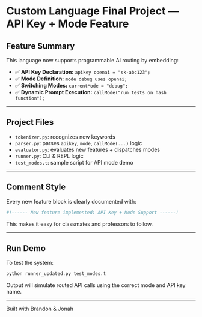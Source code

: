 # Custom Language Final Project — API Key + Mode Feature

## Feature Summary

This language now supports programmable AI routing by embedding:

- ✅ **API Key Declaration:** `apikey openai = "sk-abc123";`
- ✅ **Mode Definition:** `mode debug uses openai;`
- ✅ **Switching Modes:** `currentMode = "debug";`
- ✅ **Dynamic Prompt Execution:** `callMode("run tests on hash function");`

---

## Project Files

- `tokenizer.py`: recognizes new keywords
- `parser.py`: parses `apikey`, `mode`, `callMode(...)` logic
- `evaluator.py`: evaluates new features + dispatches modes
- `runner.py`: CLI & REPL logic
- `test_modes.t`: sample script for API mode demo

---

## Comment Style

Every new feature block is clearly documented with:

```python
#!------ New feature implemented: API Key + Mode Support ------!
```

This makes it easy for classmates and professors to follow.

---

## Run Demo

To test the system:

```bash
python runner_updated.py test_modes.t
```

Output will simulate routed API calls using the correct mode and API key name.

---

Built with Brandon & Jonah
